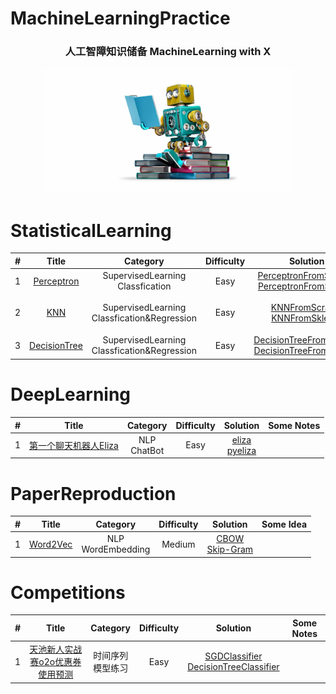 # MachineLearningPractice
<h3 align="center">人工智障知识储备 MachineLearning with X</h3>
<div align="center">
    <img src="src/ml.jpg" height="200" width="400">
</div>

# StatisticalLearning
| # | Title | Category | Difficulty | Solution | Basic Project |
|:---:| :-----: | :---------:| :-----------:| :---------:| :--------------------: |
| 1 | [Perceptron](.) | SupervisedLearning<br>Classfication| Easy | [PerceptronFromScratch](.) [PerceptronFromSklearn](.) | [PerceptronOnIrisDataSet](.) |
| 2 | [KNN](.) | SupervisedLearning<br>Classfication&Regression | Easy | [KNNFromScratch](.) [KNNFromSklearn](.) | [约会网站配对](.)<br>[手写识别系统](.)<br>[KNNOnLetterRecognitionDatasets](.) |
| 3 | [DecisionTree](.) | SupervisedLearning<br>Classfication&Regression | Easy | [DecisionTreeFromScratch](.) [DecisionTreeFromSklearn](.) | [使用决策树预测隐形眼镜类型](.)<br>[DTOnPageBlocksClassificationDataSet](.)<br> |
# DeepLearning
| # | Title | Category | Difficulty | Solution | Some Notes |
|:---:| :-----: | :---------:| :-----------:| :---------:| :--------------------: |
| 1 | [第一个聊天机器人Eliza](.) | NLP<br>ChatBot | Easy | [eliza](.)<br> [pyeliza](.) |  |
# PaperReproduction
| # | Title | Category | Difficulty | Solution | Some Idea |
|:---:| :-----: | :---------:| :-----------:| :---------:| :--------------------: |
| 1 | [Word2Vec](.) | NLP<br>WordEmbedding | Medium | [CBOW](.)<br> [Skip-Gram](.) |  |
# Competitions
| # | Title | Category | Difficulty | Solution | Some Notes |
|:---:| :-----: | :---------:| :-----------:| :---------:| :--------------------: |
| 1 | [天池新人实战赛o2o优惠券使用预测](.) | 时间序列<br>模型练习 | Easy | [SGDClassifier](.)<br>[DecisionTreeClassifier](.)  |  |